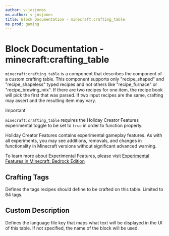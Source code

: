 ```yaml
---
author: v-josjones
ms.author: v-josjones
title: Block Documentation - minecraft:crafting_table
ms.prod: gaming
---
```


# Block Documentation - minecraft:crafting_table

`minecraft:crafting_table` is a component that describes the component of a custom crafting table. This component supports only "recipe_shaped" and "recipe_shapeless" typed recipes and not others like "recipe_furnace" or "recipe_brewing_mix". If there are two recipes for one item, the recipe book will pick the first that was parsed. If two input recipes are the same, crafting may assert and the resulting item may vary.

>[!IMPORTANT]
> `minecraft:crafting_table` requires the Holiday Creator Features experimental toggle to be set to `true` in order to function properly.
>
>Holiday Creator Features contains experimental gameplay features. As with all experiments, you may see additions, removals, and changes in functionality in Minecraft versions without significant advanced warning.
>
>To learn more about Experimental Features, please visit [Experimental Features in Minecraft: Bedrock Edition](../../../../../Documents/ExperimentalFeaturesToggle.md)

## Crafting Tags

Defines the tags recipes should define to be crafted on this table. Limited to 64 tags.

## Custom Description

Defines the language file key that maps what text will be displayed in the UI of this table. If not specified, the name of the block will be used.
